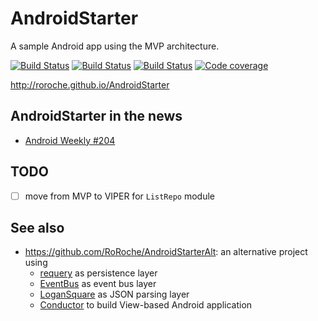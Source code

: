 # AndroidStarter
A sample Android app using the MVP architecture.

[![Build Status](https://travis-ci.org/RoRoche/AndroidStarter.svg?branch=master)](https://travis-ci.org/RoRoche/AndroidStarter)
[![Build Status](https://circleci.com/gh/RoRoche/AndroidStarter.svg?style=shield&circle-token=e1392aa8f9f0e28e84fcbe56e7799aa0dad35142)](https://circleci.com/gh/RoRoche/AndroidStarter)
[![Build Status](https://www.bitrise.io/app/4bb734986df5e64f.svg?token=Qhm_4tcy5Zg8fO6YbsKGHQ&branch=master)](https://www.bitrise.io/app/4bb734986df5e64f)
[![Code coverage](https://codecov.io/github/RoRoche/AndroidStarter/coverage.svg?branch=master)](https://codecov.io/gh/RoRoche/AndroidStarter)

<http://roroche.github.io/AndroidStarter>

## AndroidStarter in the news

* [Android Weekly #204](http://androidweekly.net/issues/issue-204)

## TODO

- [ ] move from MVP to VIPER for `ListRepo` module

## See also

* <https://github.com/RoRoche/AndroidStarterAlt>: an alternative project using 
  * [requery](https://github.com/requery/requery/) as persistence layer
  * [EventBus](https://github.com/greenrobot/EventBus) as event bus layer
  * [LoganSquare](https://github.com/bluelinelabs/LoganSquare) as JSON parsing layer
  * [Conductor](https://github.com/bluelinelabs/Conductor) to build View-based Android application
